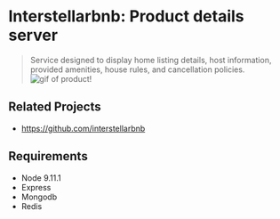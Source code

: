 # Interstellarbnb: Product details server

> Service designed to display home listing details, host information, provided amenities, house rules, and cancellation policies.
> ![gif of product!](https://i.imgur.com/yQKBzX0.gif)

## Related Projects

  - https://github.com/interstellarbnb


## Requirements

- Node 9.11.1
- Express
- Mongodb
- Redis